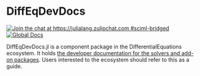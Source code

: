 # DiffEqDevDocs

[![Join the chat at https://julialang.zulipchat.com #sciml-bridged](https://img.shields.io/static/v1?label=Zulip&message=chat&color=9558b2&labelColor=389826)](https://julialang.zulipchat.com/#narrow/stream/279055-sciml-bridged)
[![Global Docs](https://img.shields.io/badge/docs-stable-blue.svg)](https://docs.sciml.ai/DiffEqDevDocs/stable/)

DiffEqDevDocs.jl is a component package in the DifferentialEquations ecosystem. It holds [the developer documentation for the solvers and add-on packages](https://docs.sciml.ai/DiffEqDevDocs/dev/).
Users interested to the ecosystem should refer to this as a guide.
